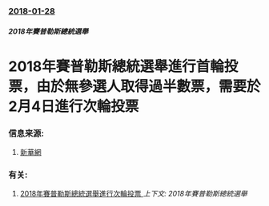 ### [2018-01-28](/news/2018/01/28/index.md)

##### 2018年賽普勒斯總統選舉
# 2018年賽普勒斯總統選舉進行首輪投票，由於無參選人取得過半數票，需要於2月4日進行次輪投票 




### 信息来源:

1. [新華網](http://www.xinhuanet.com/world/2018-01/29/c_1122329977.htm)

### 有关:

1. [2018年賽普勒斯總統選舉進行次輪投票 ](/news/2018/02/4/2018年賽普勒斯總統選舉進行次輪投票.md) _上下文: 2018年賽普勒斯總統選舉_
